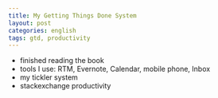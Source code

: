 ```yaml
---
title: My Getting Things Done System
layout: post
categories: english
tags: gtd, productivity
---
```


* finished reading the book
* tools I use: RTM, Evernote, Calendar, mobile phone, Inbox
* my tickler system
* stackexchange productivity
